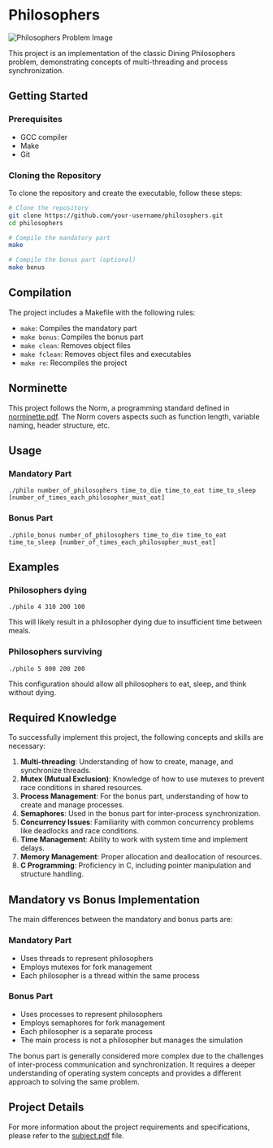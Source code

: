 # Philosophers

![Philosophers Problem Image](https://github.com/user-attachments/assets/4506de72-18c8-4736-88ee-db90a079c62c)

This project is an implementation of the classic Dining Philosophers problem, demonstrating concepts of multi-threading and process synchronization.

## Getting Started

### Prerequisites

- GCC compiler
- Make
- Git

### Cloning the Repository

To clone the repository and create the executable, follow these steps:

```bash
# Clone the repository
git clone https://github.com/your-username/philosophers.git
cd philosophers

# Compile the mandatory part
make

# Compile the bonus part (optional)
make bonus
```

## Compilation

The project includes a Makefile with the following rules:

- `make`: Compiles the mandatory part
- `make bonus`: Compiles the bonus part
- `make clean`: Removes object files
- `make fclean`: Removes object files and executables
- `make re`: Recompiles the project

## Norminette

This project follows the Norm, a programming standard defined in [norminette.pdf](requirements/norminette.pdf). The Norm covers aspects such as function length, variable naming, header structure, etc.

## Usage

### Mandatory Part

```
./philo number_of_philosophers time_to_die time_to_eat time_to_sleep [number_of_times_each_philosopher_must_eat]
```

### Bonus Part

```
./philo_bonus number_of_philosophers time_to_die time_to_eat time_to_sleep [number_of_times_each_philosopher_must_eat]
```

## Examples

### Philosophers dying

```
./philo 4 310 200 100
```

This will likely result in a philosopher dying due to insufficient time between meals.

### Philosophers surviving

```
./philo 5 800 200 200
```

This configuration should allow all philosophers to eat, sleep, and think without dying.

## Required Knowledge

To successfully implement this project, the following concepts and skills are necessary:

1. **Multi-threading**: Understanding of how to create, manage, and synchronize threads.
2. **Mutex (Mutual Exclusion)**: Knowledge of how to use mutexes to prevent race conditions in shared resources.
3. **Process Management**: For the bonus part, understanding of how to create and manage processes.
4. **Semaphores**: Used in the bonus part for inter-process synchronization.
5. **Concurrency Issues**: Familiarity with common concurrency problems like deadlocks and race conditions.
6. **Time Management**: Ability to work with system time and implement delays.
7. **Memory Management**: Proper allocation and deallocation of resources.
8. **C Programming**: Proficiency in C, including pointer manipulation and structure handling.

## Mandatory vs Bonus Implementation

The main differences between the mandatory and bonus parts are:

### Mandatory Part
- Uses threads to represent philosophers
- Employs mutexes for fork management
- Each philosopher is a thread within the same process

### Bonus Part
- Uses processes to represent philosophers
- Employs semaphores for fork management
- Each philosopher is a separate process
- The main process is not a philosopher but manages the simulation

The bonus part is generally considered more complex due to the challenges of inter-process communication and synchronization. It requires a deeper understanding of operating system concepts and provides a different approach to solving the same problem.

## Project Details

For more information about the project requirements and specifications, please refer to the [subject.pdf](requirements/subject.pdf) file.